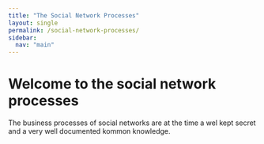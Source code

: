 ```yaml
---
title: "The Social Network Processes"
layout: single
permalink: /social-network-processes/
sidebar:
  nav: "main"
---
```

# Welcome to the social network processes

The business processes of social networks are at the time a wel kept secret and a very well documented kommon knowledge.
